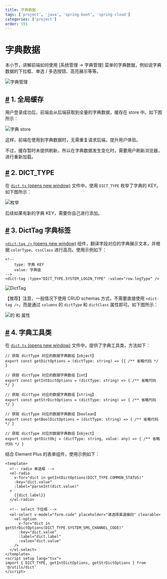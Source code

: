 ```yaml
---
title: 字典数据
tags: ['project', 'java', 'spring-boot', 'spring-cloud']
categories: ['project']
order: 191
---
```

# 字典数据

本小节，讲解前端如何使用 [系统管理 -> 字典管理] 菜单的字典数据，例如说字典数据的下拉框、单选 / 多选按钮、高亮展示等等。

 ![字典管理](https://cloud.iocoder.cn/img/Vue3/%E5%AD%97%E5%85%B8%E6%95%B0%E6%8D%AE/01.png)

 ## [#](#_1-全局缓存) 1. 全局缓存

 用户登录成功后，前端会从后端获取到全量的字典数据，缓存在 store 中。如下图所示：

 ![字典 store](https://cloud.iocoder.cn/img/Vue3/%E5%AD%97%E5%85%B8%E6%95%B0%E6%8D%AE/02.png)

 这样，前端在使用到字典数据时，无需重复请求后端，提升用户体验。

 不过，缓存暂时未提供刷新，所以在字典数据发生变化时，需要用户刷新浏览器，进行重新加载。

 ## [#](#_2-dict-type) 2. DICT\_TYPE

 在 [`dict.ts`  (opens new window)](https://github.com/yudaocode/yudao-ui-admin-vue3/blob/master/src/utils/dict.ts#L73-L125) 文件中，使用 `DICT_TYPE` 枚举了字典的 KEY。如下图所示：

 ![ 枚举](https://cloud.iocoder.cn/img/Vue3/%E5%AD%97%E5%85%B8%E6%95%B0%E6%8D%AE/03.png)

 后续如果有新的字典 KEY，需要你自己进行添加。

 ## [#](#_3-dicttag-字典标签) 3. DictTag 字典标签

 [`<dict-tag />`  (opens new window)](https://github.com/yudaocode/yudao-ui-admin-vue3/blob/master/src/components/DictTag/index.ts) 组件，翻译字段对应的字典展示文本，并根据 `colorType`、`cssClass` 进行高亮。使用示例如下：

 
```
<!--
    type: 字典 KEY
    value: 字典值
-->
<dict-tag :type="DICT_TYPE.SYSTEM_LOGIN_TYPE" :value="row.logType" />

```
![DictTag](https://cloud.iocoder.cn/img/Vue3/%E5%AD%97%E5%85%B8%E6%95%B0%E6%8D%AE/04.png)

 【推荐】注意，一般情况下使用 CRUD schemas 方式，不需要直接使用 `<dict-tag />`，而是通过 `columns` 的 `dictType` 和 `dictClass` 属性即可。如下图所示：

 ![ 的  和  属性](https://cloud.iocoder.cn/img/Vue3/%E5%AD%97%E5%85%B8%E6%95%B0%E6%8D%AE/04-a.png)

 ## [#](#_4-字典工具类) 4. 字典工具类

 在 [`dict.ts`  (opens new window)](https://github.com/yudaocode/yudao-ui-admin-vue3/blob/master/src/utils/dict.ts#L23-L71) 文件中，提供了字典工具类，方法如下：

 
```
// 获取 dictType 对应的数据字典数组【object】
export const getDictOptions = (dictType: string) => {{ /** 省略代码 */ }

// 获取 dictType 对应的数据字典数组【int】
export const getIntDictOptions = (dictType: string) => { /** 省略代码 */ }

// 获取 dictType 对应的数据字典数组【string】
export const getStrDictOptions = (dictType: string) => { /** 省略代码 */ }

// 获取 dictType 对应的数据字典数组【boolean】
export const getBoolDictOptions = (dictType: string) => { /** 省略代码 */ }

// 获取 dictType 对应的数据字典数组【object】
export const getDictObj = (dictType: string, value: any) => { /** 省略代码 */ }

```
结合 Element Plus 的表单组件，使用示例如下：

 
```
<template>
  <!-- radio 单选框 -->
  <el-radio 
    v-for="dict in getIntDictOptions(DICT_TYPE.COMMON_STATUS)"
    :key="dict.value" 
    :label="parseInt(dict.value)"
  >
    {{dict.label}}
  </el-radio>
    
  <!-- select 下拉框 -->
  <el-select v-model="form.code" placeholder="请选择渠道编码" clearable>
    <el-option 
      v-for="dict in getStrDictOptions(DICT_TYPE.SYSTEM_SMS_CHANNEL_CODE)"
      :key="dict.value" 
      :label="dict.label" 
      :value="dict.value"
    />
  </el-select>
</template>
<script setup lang="tsx">
import { DICT_TYPE, getIntDictOptions, getStrDictOptions } from '@/utils/dict'
</script>

```
